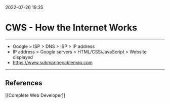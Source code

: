 2022-07-26 19:35
# CWS - How the Internet Works
---

* Google > ISP > DNS > ISP > IP address
* IP address > Google servers > HTML/CSS/JavaScript > Website displayed
*  https://www.submarinecablemap.com




---
## References
[[Complete Web Developer]]